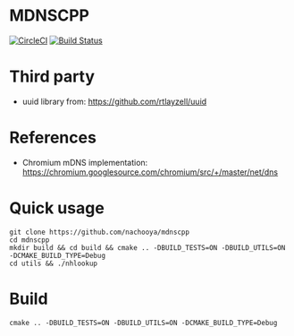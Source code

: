 # MDNSCPP

[![CircleCI](https://circleci.com/gh/nachooya/mdnscpp.svg?style=shield)](https://circleci.com/gh/nachooya/mdnscpp)
[![Build Status](https://travis-ci.org/nachooya/mdnscpp.svg?branch=master)](https://travis-ci.org/nachooya/mdnscpp)

Third party
===========
* uuid library from: https://github.com/rtlayzell/uuid

References
============
* Chromium mDNS implementation: https://chromium.googlesource.com/chromium/src/+/master/net/dns

Quick usage
===========
```
git clone https://github.com/nachooya/mdnscpp
cd mdnscpp
mkdir build && cd build && cmake .. -DBUILD_TESTS=ON -DBUILD_UTILS=ON -DCMAKE_BUILD_TYPE=Debug
cd utils && ./nhlookup
```

Build
=====
```
cmake .. -DBUILD_TESTS=ON -DBUILD_UTILS=ON -DCMAKE_BUILD_TYPE=Debug
```
